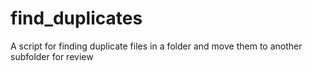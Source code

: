 # find_duplicates
A script for finding duplicate files in a folder and move them to another subfolder for review
